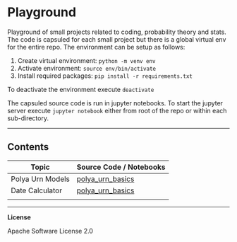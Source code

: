 # Playground

Playground of small projects related to coding, probability theory and stats.
The code is capsuled for each small project but there is a global virtual env for the entire
repo. The environment can be setup as follows:

1. Create virtual environment: `python -m venv env`
2. Activate environment: `source env/bin/activate`
3. Install required packages: `pip install -r requirements.txt`

To deactivate the environment execute `deactivate`

The capsuled source code is run in jupyter notebooks. To start the jupyter server execute `jupyter notebook` either from root of the repo or within each sub-directory.

---

## Contents

| Topic            | Source Code / Notebooks |
|------------------|-------------------------|
| Polya Urn Models | [polya_urn_basics](https://github.com/imarevic/playground/blob/main/polya_urn_models/polya_urn_basics.ipynb) |
| Date Calculator  |  [polya_urn_basics](https://github.com/imarevic/playground/blob/main/date_calculator/date_calculator.html) |
|                  |                         |

---
**License**

Apache Software License 2.0